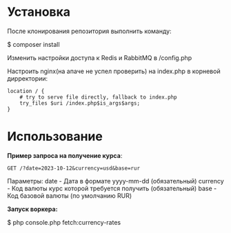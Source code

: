 # Установка

После клонирования репозитория выполнить команду:

$ composer install

Изменить настройки доступа к Redis и RabbitMQ в /config.php

Настроить nginx(на апаче не успел проверить) на index.php в корневой дирректории:

    location / {
        # try to serve file directly, fallback to index.php
        try_files $uri /index.php$is_args$args;
    }

# Использование

**Пример запроса на получение курса**:

    GET /?date=2023-10-12&currency=usd&base=rur 

Параметры:
date - Дата в формате yyyy-mm-dd (обязательный)
currency - Код валюты курс которой требуется получить (обязательный)
base - Код базовой валюты (по умолчанию RUR)

**Запуск воркера:**

$ php console.php fetch:currency-rates 